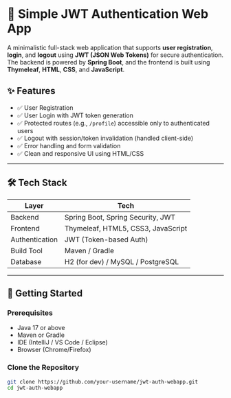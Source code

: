 # 🔐 Simple JWT Authentication Web App

A minimalistic full-stack web application that supports **user registration**, **login**, and **logout** using **JWT (JSON Web Tokens)** for secure authentication. The backend is powered by **Spring Boot**, and the frontend is built using **Thymeleaf**, **HTML**, **CSS**, and **JavaScript**.

## ✨ Features

- ✅ User Registration
- ✅ User Login with JWT token generation
- ✅ Protected routes (e.g., `/profile`) accessible only to authenticated users
- ✅ Logout with session/token invalidation (handled client-side)
- ✅ Error handling and form validation
- ✅ Clean and responsive UI using HTML/CSS

---

## 🛠 Tech Stack

| Layer        | Tech                             |
|--------------|----------------------------------|
| Backend      | Spring Boot, Spring Security, JWT |
| Frontend     | Thymeleaf, HTML5, CSS3, JavaScript |
| Authentication | JWT (Token-based Auth)            |
| Build Tool   | Maven / Gradle                   |
| Database     | H2 (for dev) / MySQL / PostgreSQL |

---

## 🚀 Getting Started

### Prerequisites

- Java 17 or above
- Maven or Gradle
- IDE (IntelliJ / VS Code / Eclipse)
- Browser (Chrome/Firefox)

### Clone the Repository

```bash
git clone https://github.com/your-username/jwt-auth-webapp.git
cd jwt-auth-webapp
